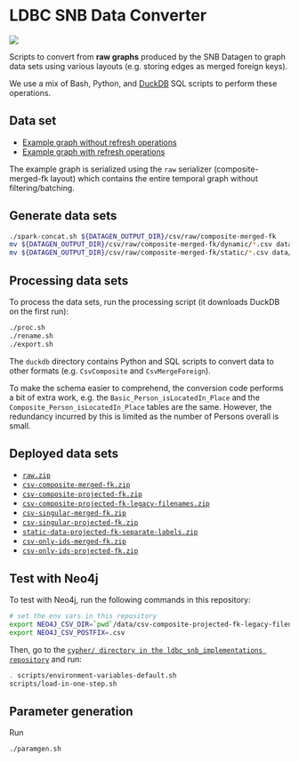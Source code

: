 # LDBC SNB Data Converter

[![](https://github.com/ldbc/ldbc_snb_data_converter/workflows/Convert%20data/badge.svg)](https://github.com/ldbc/ldbc_snb_data_converter/actions)

Scripts to convert from **raw graphs** produced by the SNB Datagen to graph data sets using various layouts (e.g. storing edges as merged foreign keys).

We use a mix of Bash, Python, and [DuckDB](https://duckdb.org) SQL scripts to perform these operations.

## Data set

* [Example graph without refresh operations](https://ldbc.github.io/ldbc_snb_docs/example-graph-without-refreshes.pdf)
* [Example graph with refresh operations](https://ldbc.github.io/ldbc_snb_docs/example-graph-with-refreshes.pdf)

The example graph is serialized using the `raw` serializer (composite-merged-fk layout) which contains the entire temporal graph without filtering/batching.

## Generate data sets

```bash
./spark-concat.sh ${DATAGEN_OUTPUT_DIR}/csv/raw/composite-merged-fk
mv ${DATAGEN_OUTPUT_DIR}/csv/raw/composite-merged-fk/dynamic/*.csv data/raw/dynamic
mv ${DATAGEN_OUTPUT_DIR}/csv/raw/composite-merged-fk/static/*.csv data/raw/static
```

## Processing data sets

To process the data sets, run the processing script (it downloads DuckDB on the first run):

```bash
./proc.sh
./rename.sh
./export.sh
```

The `duckdb` directory contains Python and SQL scripts to convert data to other formats (e.g. `CsvComposite` and `CsvMergeForeign`).

To make the schema easier to comprehend, the conversion code performs a bit of extra work, e.g. the `Basic_Person_isLocatedIn_Place` and the `Composite_Person_isLocatedIn_Place` tables are the same. However, the redundancy incurred by this is limited as the number of Persons overall is small.

## Deployed data sets

* [`raw.zip`](https://ldbc.github.io/ldbc_snb_data_converter/raw.zip)
* [`csv-composite-merged-fk.zip`](https://ldbc.github.io/ldbc_snb_data_converter/csv-composite-merged-fk.zip)
* [`csv-composite-projected-fk.zip`](https://ldbc.github.io/ldbc_snb_data_converter/csv-composite-projected-fk.zip)
* [`csv-composite-projected-fk-legacy-filenames.zip`](https://ldbc.github.io/ldbc_snb_data_converter/csv-composite-projected-fk-legacy-filenames.zip)
* [`csv-singular-merged-fk.zip`](https://ldbc.github.io/ldbc_snb_data_converter/csv-singular-merged-fk.zip)
* [`csv-singular-projected-fk.zip`](https://ldbc.github.io/ldbc_snb_data_converter/csv-singular-projected-fk.zip)
* [`static-data-projected-fk-separate-labels.zip`](https://ldbc.github.io/ldbc_snb_data_converter/static-data-projected-fk-separate-labels.zip)
* [`csv-only-ids-merged-fk.zip`](https://ldbc.github.io/ldbc_snb_data_converter/csv-only-ids-merged-fk.zip)
* [`csv-only-ids-projected-fk.zip`](https://ldbc.github.io/ldbc_snb_data_converter/csv-only-ids-projected-fk.zip)

## Test with Neo4j

To test with Neo4j, run the following commands in this repository:

```bash
# set the env vars in this repository
export NEO4J_CSV_DIR=`pwd`/data/csv-composite-projected-fk-legacy-filenames
export NEO4J_CSV_POSTFIX=.csv
```

Then, go to the [`cypher/ directory in the ldbc_snb_implementations repository`](https://github.com/ldbc/ldbc_snb_implementations/tree/dev/cypher) and run:

```bash
. scripts/environment-variables-default.sh
scripts/load-in-one-step.sh
```

## Parameter generation

Run

```bash
./paramgen.sh
```
